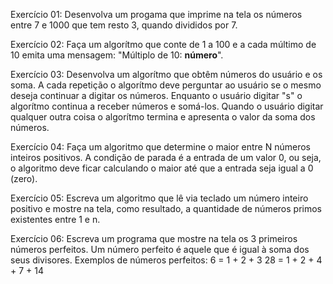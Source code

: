Exercício 01:
Desenvolva um progama que imprime na tela os números entre 7 e 1000 que tem resto 3, quando divididos por 7.

Exercício 02:
Faça um algorítmo que conte de 1 a 100 e a cada múltimo de 10 emita uma mensagem: "Múltiplo de 10: **número**".

Exercício 03:
Desenvolva um algorítmo que obtêm números do usuário e os soma. A cada repetição o algorítmo deve perguntar ao usuário se o mesmo deseja continuar a digitar os números. Enquanto o usuário digitar "s" o algorítmo continua a receber números e somá-los. Quando o usuário digitar qualquer outra coisa o algorítmo termina e apresenta o valor da soma dos números.

Exercício 04:
Faça um algoritmo que determine o maior entre N números inteiros positivos. A condição de parada é a entrada de um valor 0, ou seja, o algoritmo deve ficar calculando o maior até que a entrada seja igual a 0 (zero).

Exercício 05:
Escreva um algoritmo que lê via teclado um número inteiro positivo e mostre na tela, como resultado, a quantidade de números primos existentes entre 1 e n.

Exercício 06:
Escreva um programa que mostre na tela os 3 primeiros números perfeitos. Um número perfeito é aquele que é igual à soma dos seus divisores.
Exemplos de números perfeitos:
6 = 1 + 2 + 3
28 = 1 + 2 + 4 + 7 + 14